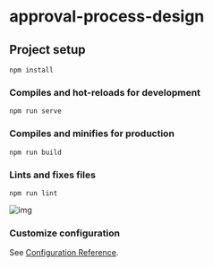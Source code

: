 # approval-process-design

## Project setup
```
npm install
```

### Compiles and hot-reloads for development
```
npm run serve
```

### Compiles and minifies for production
```
npm run build
```

### Lints and fixes files
```
npm run lint
```
![img](https://timgsa.baidu.com/timg?image&quality=80&size=b9999_10000&sec=1583384955108&di=9797af3bf6985ef357f68e51e12f2627&imgtype=0&src=http%3A%2F%2Fa3.att.hudong.com%2F68%2F61%2F300000839764127060614318218_950.jpg)
### Customize configuration
See [Configuration Reference](https://cli.vuejs.org/config/).

